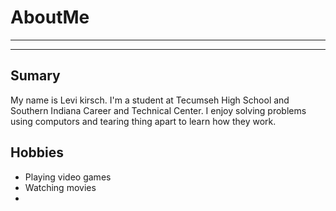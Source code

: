 # AboutMe
---
---
## Sumary

My name is Levi kirsch. I'm a student at Tecumseh High School and Southern Indiana Career and Technical Center. I enjoy solving problems using computors and tearing thing apart to learn how they work.

## Hobbies
- Playing video games
- Watching movies
- 
